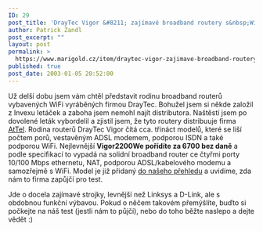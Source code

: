 ```yaml
---
ID: 29
post_title: 'DrayTec Vigor &#8211; zajímavé broadband routery s&nbsp;WiFi'
author: Patrick Zandl
post_excerpt: ""
layout: post
permalink: >
  https://www.marigold.cz/item/draytec-vigor-zajimave-broadband-routery-s-wifi
published: true
post_date: 2003-01-05 20:52:00
---
```

<P>Už delší dobu jsem vám chtěl představit rodinu broadband routerů vybavených WiFi vyráběných firmou DrayTec. Bohužel jsem si někde založil z Invexu letáček a zaboha jsem nemohl najít distributora. Naštěstí jsem po dovolené leták vybordelil a zjistil jsem, že tyto routery distribuuje firma <A href="http://www.attel.cz/">AtTel</A>. Rodina routerů DrayTec Vigor čítá cca. třináct modelů, které se liší počtem porů, vestavěným ADSL modemem, podporou ISDN a také podporou WiFi. Nejlevnější <STRONG>Vigor2200We pořídíte za 6700 bez daně</STRONG> a podle specifikací to vypadá na solidní broadband router ce čtyřmi porty 10/100 Mbps ethernetu, NAT, podporou ADSL/kabelového modemu a samozřejmě s WiFi. Model je již přidaný <A href="/wifidetail.html?id=30">do našeho přehledu</A> a uvidíme, zda nám to firma zapůjčí pro test.</P>
<P>Jde o docela zajímavé strojky, levnější než Linksys a D-Link, ale s obdobnou funkční výbavou. Pokud o něčem takovém přemýšlíte, buďto si počkejte na náš test (jestli nám to půjčí), nebo do toho běžte naslepo a dejte vědět :)</P>